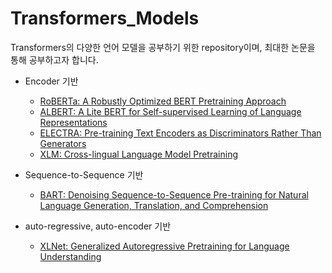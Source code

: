 # Transformers_Models
 
Transformers의 다양한 언어 모델을 공부하기 위한 repository이며, 최대한 논문을 통해 공부하고자 합니다.

- Encoder 기반
  - [RoBERTa: A Robustly Optimized BERT Pretraining Approach](https://arxiv.org/pdf/1907.11692.pdf)
  - [ALBERT: A Lite BERT for Self-supervised Learning of Language Representations](https://arxiv.org/pdf/1909.11942.pdf)
  - [ELECTRA: Pre-training Text Encoders as Discriminators Rather Than Generators](https://openreview.net/pdf?id=r1xMH1BtvB)
  - [XLM: Cross-lingual Language Model Pretraining](https://arxiv.org/pdf/1901.07291.pdf)


- Sequence-to-Sequence 기반
  - [BART: Denoising Sequence-to-Sequence Pre-training for Natural Language Generation, Translation, and Comprehension](https://arxiv.org/pdf/1910.13461.pdf)

- auto-regressive, auto-encoder 기반
  - [XLNet: Generalized Autoregressive Pretraining for Language Understanding](https://arxiv.org/pdf/1906.08237.pdf)
